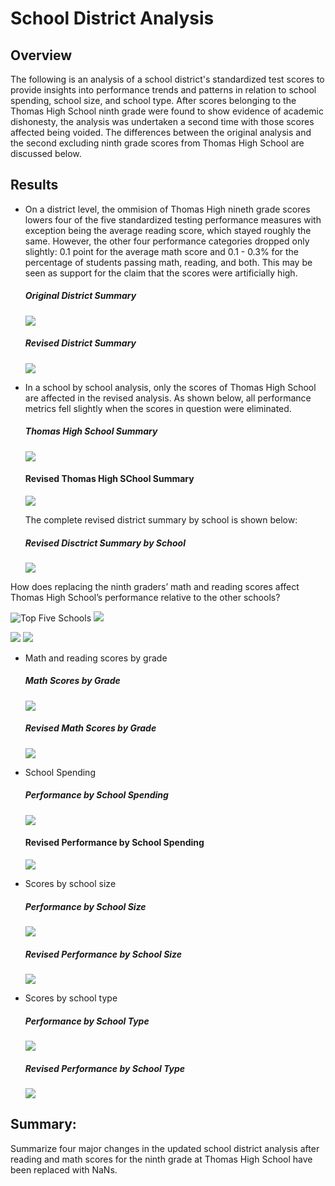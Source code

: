 # School District Analysis

## Overview 

The following is an analysis of a school district's standardized test scores to provide insights into performance trends and patterns in relation to school spending, school size, and school type. After scores belonging to the Thomas High School ninth grade were found to show evidence of academic dishonesty, the analysis was undertaken a second time with those scores affected being voided. The differences between the original analysis and the second excluding ninth grade scores from Thomas High School are discussed below. 

## Results

* On a district level, the ommision of Thomas High nineth grade scores lowers four of the five standardized testing performance measures with exception being the average reading score, which stayed roughly the same. However, the other four performance categories dropped only slightly: 0.1 point for the average math score and 0.1 - 0.3% for the percentage of students passing math, reading, and both.  This may be seen as support for the claim that the scores were artificially high.
  ##### Original District Summary
  ![](resources/DataFrame_Screenshots/district_summary.png)
  ##### Revised District Summary
  ![](resources/DataFrame_Screenshots/district_summary_revised.png)

* In a school by school analysis, only the scores of Thomas High School are affected in the revised analysis. As shown below, all performance metrics fell slightly when the scores in question were eliminated. 
  ##### Thomas High School Summary
  ![](resources/DataFrame_Screenshots/ths.png)
  #### Revised Thomas High SChool Summary
  ![](resources/DataFrame_Screenshots/ths_revised.png)

  The complete revised district summary by school is shown below:
  ##### Revised Disctrict Summary by School
  ![](resources/DataFrame_Screenshots/per_school_summary_revised.png)

How does replacing the ninth graders’ math and reading scores affect Thomas High School’s performance relative to the other schools?

![Top Five Schools](resources/DataFrame_Screenshots/top_five_schools.png) ![](resources/DataFrame_Screenshots/top_five_schools_revised.png)

![](resources/DataFrame_Screenshots/bottom_five_schools.png) ![](resources/DataFrame_Screenshots/bottom_five_schools_revised.png)

* Math and reading scores by grade
  ##### Math Scores by Grade
  ![](resources/DataFrame_Screenshots/math_scores_by_grade.png) 
  ##### Revised Math Scores by Grade
  ![](resources/DataFrame_Screenshots/math_averages_revised.png)

* School Spending
  ##### Performance by School Spending
  ![](resources/DataFrame_Screenshots/school_spending_summary_revised.png) 
  #### Revised Performance by School Spending
  ![](resources/DataFrame_Screenshots/school_spending_summary.png)


* Scores by school size
  ##### Performance by School Size
  ![](resources/DataFrame_Screenshots/school_size_summary_revised.png) 
  ##### Revised Performance by School Size
  ![](resourcesDataFrame_Screenshots/school_size_summary.png)


* Scores by school type
  ##### Performance by School Type
  ![](resources/DataFrame_Screenshots/school_type_summary_revised.png) 
  ##### Revised Performance by School Type
  ![](resources/DataFrame_Screenshots/school_type_summary.png)

## Summary:
Summarize four major changes in the updated school district analysis after reading and math scores for the ninth grade at Thomas High School have been replaced with NaNs.
